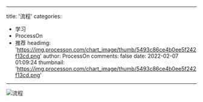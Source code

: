 
---
title: '流程'
categories: 
 - 学习
 - ProcessOn
 - 推荐
headimg: 'https://img.processon.com/chart_image/thumb/5493c86ce4b0ee5f242f13cd.png'
author: ProcessOn
comments: false
date: 2022-02-07 01:09:24
thumbnail: 'https://img.processon.com/chart_image/thumb/5493c86ce4b0ee5f242f13cd.png'
---

<div>   
<img class="thumb" alt="流程" src="https://img.processon.com/chart_image/thumb/5493c86ce4b0ee5f242f13cd.png" referrerpolicy="no-referrer">
<p></p>  
</div>
            